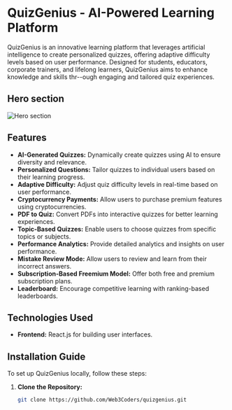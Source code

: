 # QuizGenius - AI-Powered Learning Platform

QuizGenius is an innovative learning platform that leverages artificial intelligence to create personalized quizzes, offering adaptive difficulty levels based on user performance. Designed for students, educators, corporate trainers, and lifelong learners, QuizGenius aims to enhance knowledge and skills thr--ough engaging and tailored quiz experiences.

## Hero section
![Hero section](https://example.com/images/quizgenius-logo.png)

## Features

- **AI-Generated Quizzes:** Dynamically create quizzes using AI to ensure diversity and relevance.
- **Personalized Questions:** Tailor quizzes to individual users based on their learning progress.
- **Adaptive Difficulty:** Adjust quiz difficulty levels in real-time based on user performance.
- **Cryptocurrency Payments:** Allow users to purchase premium features using cryptocurrencies.
- **PDF to Quiz:** Convert PDFs into interactive quizzes for better learning experiences.
- **Topic-Based Quizzes:** Enable users to choose quizzes from specific topics or subjects.
- **Performance Analytics:** Provide detailed analytics and insights on user performance.
- **Mistake Review Mode:** Allow users to review and learn from their incorrect answers.
- **Subscription-Based Freemium Model:** Offer both free and premium subscription plans.
- **Leaderboard:** Encourage competitive learning with ranking-based leaderboards.

## Technologies Used

- **Frontend:** React.js for building user interfaces.

## Installation Guide

To set up QuizGenius locally, follow these steps:

1. **Clone the Repository:**

   ```bash
   git clone https://github.com/Web3Coders/quizgenius.git
